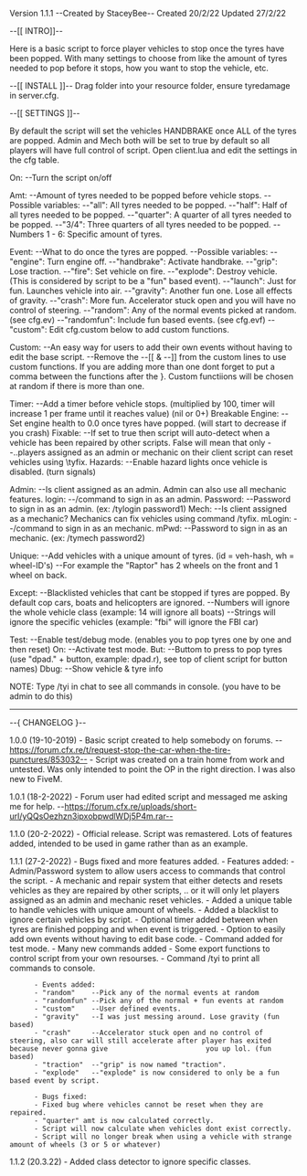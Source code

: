 Version 1.1.1		--Created by StaceyBee--
Created 20/2/22
Updated 27/2/22


--[[ INTRO]]--

Here is a basic script to force player vehicles to stop once the tyres have been popped.
With many settings to choose from like the amount of tyres needed to pop before it stops, how you want to stop the vehicle, etc.

--[[ INSTALL ]]--
Drag folder into your resource folder, ensure tyredamage in server.cfg.

--[[ SETTINGS ]]--

By default the script will set the vehicles HANDBRAKE once ALL of the tyres are popped.
Admin and Mech both will be set to true by default so all players will have full control of script.
Open client.lua and edit the settings in the cfg table.

On:							--Turn the script on/off

Amt:						--Amount of tyres needed to be popped before vehicle stops.
	--Possible variables:
	--"all":				All tyres needed to be popped.
	--"half":				Half of all tyres needed to be popped.
	--"quarter":				A quarter of all tyres needed to be popped.
	--"3/4":				Three quarters of all tyres needed to be popped.
	--Numbers 1 - 6:			Specific amount of tyres.

Event:						--What to do once the tyres are popped.
	--Possible variables:
	--"engine":				Turn engine off.
	--"handbrake":				Activate handbrake.
	--"grip":				Lose traction.
	--"fire":				Set vehicle on fire.
	--"explode":				Destroy vehicle. (This is considered by script to be a "fun" based event).
	--"launch":				Just for fun. Launches vehicle into air.
	--"gravity":				Another fun one. Lose all effects of gravity.
	--"crash":				More fun. Accelerator stuck open and you will have no control of steering.
	--"random":				Any of the normal events picked at random. (see cfg.ev)
	--"randomfun":				Include fun based events. (see cfg.evf)
	--"custom":				Edit cfg.custom below to add custom functions.
	
Custom:						--An easy way for users to add their own events without having to edit the base script.
						--Remove the --[[ & --]] from the custom lines to use custom functions. If you are adding more than one dont forget to 							put a comma between the functions after the }. Custom functiions will be chosen at random if there is more than one.

Timer:						--Add a timer before vehicle stops. (multiplied by 100, timer will increase 1 per frame until it reaches value) (nil or 0+)	
Breakable Engine:				--Set engine health to 0.0 once tyres have popped. (will start to decrease if you crash) 
Fixable:					--If set to true then script will auto-detect when a vehicle has been repaired by other scripts. False will mean that only 
						--..players assigned as an admin or mechanic on their client script can reset vehicles using \tyfix.
Hazards:					--Enable hazard lights once vehicle is disabled. (turn signals)
						
						
Admin: 						--Is client assigned as an admin. Admin can also use all mechanic features.
login:						--/command to sign in as an admin.
Password:					--Password to sign in as an admin. (ex: /tylogin password1)
Mech:						--Is client assigned as a mechanic? Mechanics can fix vehicles using command /tyfix.
mLogin:						--/command to sign in as an mechanic.
mPwd:						--Password to sign in as an mechanic. (ex: /tymech password2)

Unique:						--Add vehicles with a unique amount of tyres. (id = veh-hash, wh = wheel-ID's)
						--For example the "Raptor" has 2 wheels on the front and 1 wheel on back.
					
Except:						--Blacklisted vehicles that cant be stopped if tyres are popped. By default cop cars, boats and helicopters are ignored.
						--Numbers will ignore the whole vehicle class (example: 14 will ignore all boats)
						--Strings will ignore the specific vehicles (example: "fbi" will ignore the FBI car)

Test:						--Enable test/debug mode. (enables you to pop tyres one by one and then reset)
On:						--Activate test mode.
But:						--Buttom to press to pop tyres (use "dpad." + button, example: dpad.r), see top of client script for button names)
Dbug:						--Show vehicle & tyre info

NOTE: Type /tyi in chat to see all commands in console. (you have to be admin to do this)

---------------------------------------------------------------------
--{	CHANGELOG	}--

1.0.0 (19-10-2019) - Basic script created to help somebody on forums. --https://forum.cfx.re/t/request-stop-the-car-when-the-tire-punctures/853032--
	   	    - Script was created on a train home from work and untested. Was only intended to point the OP in the right direction. I was also new to FiveM.
	   
1.0.1 (18-2-2022) - Forum user had edited script and messaged me asking me for help. --https://forum.cfx.re/uploads/short-url/yQQsOezhzn3ipxobpwdlWDj5P4m.rar--

1.1.0 (20-2-2022) - Official release. Script was remastered. Lots of features added, intended to be used in game rather than as an example.

1.1.1 (27-2-2022) - Bugs fixed and more features added.
		  - Features added:
		  -	Admin/Password system to allow users access to commands that control the script.
		  - 	A mechanic and repair system that either detects and resets vehicles as they are repaired by other scripts, .. 
		  		or it will only let players assigned as an admin and mechanic reset vehicles.
		  -	Added a unique table to handle vehicles with unique amount of wheels.
		  -	Added a blacklist to ignore certain vehicles by script.
		  -	Optional timer added between when tyres are finished popping and when event is triggered.
		  -	Option to easily add own events without having to edit base code.
		  -	Command added for test mode.
		  -	Many new commands added
		  -	Some export functions to control script from your own resourses.
		  -	Command /tyi to print all commands to console.
		  
		  - Events added:
		  -	"random"	--Pick any of the normal events at random
		  -	"randomfun"	--Pick any of the normal + fun events at random
		  -	"custom"	--User defined events.
		  -	"gravity"	--I was just messing around. Lose gravity (fun based)
		  -	"crash"		--Accelerator stuck open and no control of steering, also car will still accelerate after player has exited because never gonna give 			  		  	you up lol. (fun based)
		  -	"traction"	--"grip" is now named "traction".
		  -	"explode"	--"explode" is now considered to only be a fun based event by script.
		  
		  - Bugs fixed:
		  -	Fixed bug where vehicles cannot be reset when they are repaired.
		  -	"quarter" amt is now calculated correctly.
		  -	Script will now calculate when vehicles dont exist correctly.
		  -	Script will no longer break when using a vehicle with strange amount of wheels (3 or 5 or whatever)

1.1.2 (20.3.22) - Added class detector to ignore specific classes.


	   



